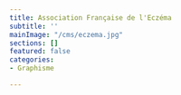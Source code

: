 ```yaml
---
title: Association Française de l'Eczéma
subtitle: ''
mainImage: "/cms/eczema.jpg"
sections: []
featured: false
categories:
- Graphisme

---
```

